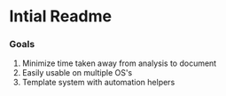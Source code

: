 # Intial Readme
### Goals
1. Minimize time taken away from analysis to document
2. Easily usable on multiple OS's
3. Template system with automation helpers
